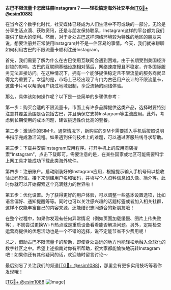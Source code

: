 **古巴不限流量卡怎麽註冊Instagram？——轻松搞定海外社交平台[[TG💪+ @esim1088](https://t.me/s/esim1088)]**

在当今这个数字化时代，社交媒体已经成为人们生活中不可或缺的一部分。无论是分享生活点滴、获取资讯，还是与朋友保持联系，Instagram这样的平台都为我们提供了极大的便利。然而，对于身处古巴这样网络环境较为特殊的地区的朋友来说，想要注册并正常使用Instagram并不是一件容易的事情。今天，我们就来聊聊如何利用古巴的不限流量卡顺利注册Instagram。

首先，我们需要了解为什么在古巴使用互联网会遇到困难。由于长期受到美国经济封锁的影响，古巴的互联网基础设施相对落后，网络速度慢且不稳定，许多国际服务无法直接访问。在这种情况下，拥有一个能够提供稳定且不限流量的服务商就显得尤为重要了。幸运的是，市场上已经出现了专门为古巴用户设计的不限流量卡，这些卡片可以帮助用户绕过地域限制，享受流畅的网络体验。

那么，具体该如何操作呢？以下是一些简单的步骤供参考：

第一步：购买合适的不限流量卡。市面上有许多品牌提供这类产品，选择时要特别注意其覆盖范围是否包括古巴，并且确保它支持Instagram等主流应用。此外，考虑到长期使用的成本问题，建议挑选性价比高的套餐。

第二步：激活你的SIM卡。通常情况下，新购买的SIM卡需要插入手机后按照说明书指示完成激活流程。如果遇到任何技术上的难题，可以通过客服热线寻求帮助。

第三步：下载并安装Instagram应用程序。打开手机上的应用商店搜索“Instagram”，点击下载即可。需要注意的是，在某些国家或地区可能需要科学上网工具才能成功下载此类海外软件。

第四步：注册账户。启动刚装好的Instagram应用，根据提示输入手机号码以接收验证码短信。接下来创建用户名和密码，并填写个人资料信息如头像、简介等。此时你就可以开始探索这个充满魅力的世界啦！

第五步：优化设置。为了获得更好的用户体验，可以调整一些基本设置选项，比如语言偏好、通知提醒等等。同时也可以关注感兴趣的话题标签或者加入相关社群，这样不仅能丰富自己的内容来源，还能结识志同道合的新朋友哦！

在整个过程中，如果你发现有任何异常情况（例如页面加载缓慢、图片上传失败等），不妨尝试更换Wi-Fi热点或是重启设备看看能否解决问题。另外，定期检查运营商提供的优惠活动也是一个不错的选择，说不定能节省不少费用呢！

总之，借助古巴不限流量卡的帮助，即使身处遥远的地方也能轻松地融入全球化的数字社区之中。希望上述指南对你有所帮助，祝大家都能愉快地玩转Instagram吧！如果你还有其他疑问的话，欢迎随时留言讨论～ 

最后别忘了关注我们的频道[[TG💪+ @esim1088](https://t.me/s/esim1088)]，那里会有更多实用技巧等着你发现哦！ 

[[TG💪+ @esim1088](https://t.me/s/esim1088) ![Image](https://i.postimg.cc/4NQfJmqS/Snipaste-2025-05-13-00-14-12.png)]